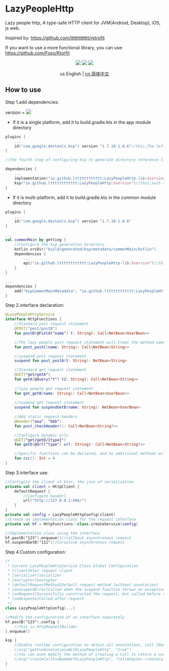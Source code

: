 # LazyPeopleHttp

Lazy people http, A type-safe HTTP client for JVM(Android, Desktop), iOS, js web.

Inspired by: https://github.com/ltttttttttttt/retrofit

If you want to use a more functional library, you can use: https://github.com/Foso/Ktorfit

<p align="center">
<img src="https://img.shields.io/badge/Kotlin-Multiplatform-%237f52ff?logo=kotlin">
<img src="https://img.shields.io/badge/license-Apache%202-blue.svg?maxAge=2592000">
<img src="https://img.shields.io/maven-central/v/io.github.ltttttttttttt/LazyPeopleHttp"/>
</p>

<div align="center">us English | <a href="https://github.com/ltttttttttttt/LazyPeopleHttp/blob/main/README_CN.md">cn 简体中文</a></div>

## How to use

Step 1.add dependencies:

version
= [![](https://img.shields.io/maven-central/v/io.github.ltttttttttttt/LazyPeopleHttp)](https://repo1.maven.org/maven2/io/github/ltttttttttttt/LazyPeopleHttp/)

* If it is a single platform, add it to build.gradle.kts in the app module directory

```kotlin
plugins {
    ...
    id("com.google.devtools.ksp") version "1.7.10-1.0.6"//this,The left 1.7.10 corresponds to your the Kotlin version,more version: https://github.com/google/ksp/releases
}

//The fourth step of configuring ksp to generate directory reference links: https://github.com/ltttttttttttt/Buff/blob/main/README.md

dependencies {
    ...
    implementation("io.github.ltttttttttttt:LazyPeopleHttp-lib:$version")//this,such as 1.0.0
    ksp("io.github.ltttttttttttt:LazyPeopleHttp:$version")//this,such as 1.0.0
}
```

* If it is multi-platform, add it to build.gradle.kts in the common module directory

```kotlin
plugins {
    ...
    id("com.google.devtools.ksp") version "1.7.10-1.0.6"
}

...
val commonMain by getting {
    //Configure the ksp generation directory
    kotlin.srcDir("build/generated/ksp/metadata/commonMain/kotlin")
    dependencies {
        ...
        api("io.github.ltttttttttttt:LazyPeopleHttp-lib:$version")//this,such as 1.0.0
    }
}

...
dependencies {
    add("kspCommonMainMetadata", "io.github.ltttttttttttt:LazyPeopleHttp:$version")
}
```

Step 2.interface declaration:

```kotlin
@LazyPeopleHttpService
interface HttpFunctions {
    //Standard post request statement
    @POST("post/postB")
    fun postB(@Field("name") t: String): Call<NetBean<UserBean>>

    //The lazy people post request statement will treat the method name as a url, and its _ will be converted to /
    fun post_postC(name: String): Call<NetBean<String>>

    //suspend post request statement
    suspend fun post_postA(t: String): NetBean<String>

    //Standard get request statement
    @GET("get/getA")
    fun getA(@Query("t") t2: String): Call<NetBean<String>>
    
    //lazy people get request statement
    fun get_getB(name: String): Call<NetBean<UserBean>>
    
    //suspend get request statement
    suspend fun suspendGetB(name: String): NetBean<UserBean>
    
    //Add static request headers
    @Header("aaa", "bbb")
    fun post_checkHeader(): Call<NetBean<String?>>

    //Configure dynamic urls
    @GET("get/getD/{type}")
    fun getD(@Url("type") url: String): Call<NetBean<String?>>

    //Specific functions can be declared, and no additional methods will be generated at this time
    fun ccc(): Int = 0
}
```

Step 3.interface use:

```kotlin
//Configure the client of ktor, the json of serialization
private val client = HttpClient {
    defaultRequest {
        //Configure baseUrl
        url("http://127.0.0.1:666/")
    }
}
private val config = LazyPeopleHttpConfig(client)
//Create an implementation class for the request interface
private val hf = HttpFunctions::class.createService(config)

//Implementation class using the interface
hf.postB("123").enqueue()//callback asynchronous request
hf.suspendGetB("111")//Coroutine asynchronous request
```

Step 4.Custom configuration:

```kotlin
/*
 * Current LazyPeopleHttpService Class Global Configuration
 * [client]Ktor request client
 * [serializer]serializer
 * [encryptor]encryptor
 * [defaultRequestMethod]Default request method (without annotation)
 * [onSuspendError]Called when the suspend function throws an exception
 * [onRequest]Successfully constructed the request, but called before sending the request
 * [onResponse]Called after request
 */
class LazyPeopleHttpConfig(...)

//Modify the configuration of an interface separately
hf.postB("123").config {
    //this is HttpRequestBuilder
}.enqueue()

ksp {
    //Enable runtime configuration to obtain all annotations, call [RequestInfo # functionAnnotations] when not enabled and always return null
    //arg("getFunAnnotationsWithLazyPeopleHttp", "true")
    //You can even modify the method of creating a Call to return a custom Call
    //arg("createCallFunNameWithLazyPeopleHttp", "CallAdapter.createCall2")
}
```
